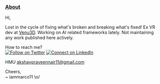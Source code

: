 <h3><ins>About</ins></h3>
Hi,

Lost in the cycle of fixing what's broken and breaking what's fixed! Ex VR dev at [Venu3D](https://www.venu3d.com/). Working on AI related frameworks lately. Not maintaining any work published here actively.

How to reach me?<br>
[![Follow on Twitter](https://img.shields.io/badge/--twitter?label=Twitter&logo=Twitter&style=social)](https://twitter.com/akshaay_11) [![Connect on LinkedIn](https://img.shields.io/badge/--linkedin?label=LinkedIn&logo=LinkedIn&style=social)](www.linkedin.com/in/akshaypraveennair)

HMU akshaypraveennair11@gmail.com

Cheers,<br>
~ iammarco11 \o/

